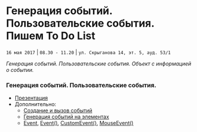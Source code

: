 #  Генерация событий. Пользовательские события. Пишем To Do List
`16 мая 2017` | `08.30 - 11.20` | `ул. Скрыганова 14, эт. 5, ауд. 53/1`

_Генерация событий. Пользовательские события. Объект с информацией о событии._

### Генерация событий. Пользовательские события.
* [Презентация](https://github.com/LisKorzun/learning-js__from-scratch-to-expert/blob/master/seminar_07/lecture/presentation/JS14_EVENTs.pdf)
* Дополнительно:
    * [Создание и вызов событий](https://developer.mozilla.org/ru/docs/Web/Guide/Events/%D0%A1%D0%BE%D0%B7%D0%B4%D0%B0%D0%BD%D0%B8%D0%B5_%D0%B8_%D0%B2%D1%8B%D0%B7%D0%BE%D0%B2_%D1%81%D0%BE%D0%B1%D1%8B%D1%82%D0%B8%D0%B9)
    * [Генерация событий на элементах](https://learn.javascript.ru/dispatch-events)
    * [Event](https://developer.mozilla.org/ru/docs/Web/API/Event),
    [Event()](https://developer.mozilla.org/ru/docs/Web/API/Event/Event),
    [CustomEvent()](https://developer.mozilla.org/ru/docs/Web/API/CustomEvent/CustomEvent),
    [MouseEvent()](https://developer.mozilla.org/ru/docs/Web/API/MouseEvent/MouseEvent)
